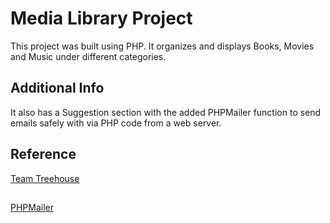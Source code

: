 # Media Library Project
 
This project was built using PHP. It organizes and displays Books, Movies and Music under different categories. 


## Additional Info

It also has a Suggestion section with the added PHPMailer function to send emails safely with via PHP code from a web server.

## Reference
[Team Treehouse](https://teamtreehouse.com)
##
[PHPMailer](https://github.com/PHPMailer)
